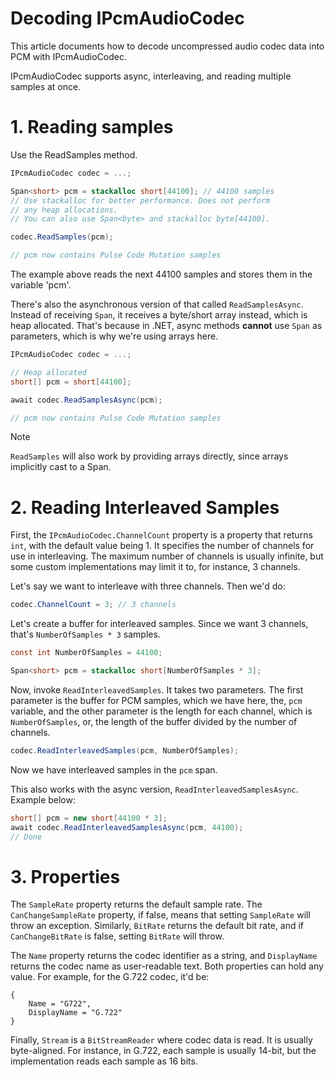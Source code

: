 ﻿# Decoding IPcmAudioCodec
This article documents how to decode uncompressed audio codec data into PCM with IPcmAudioCodec.

IPcmAudioCodec supports async, interleaving, and reading multiple samples at once.

# 1. Reading samples
Use the ReadSamples method.

```cs
IPcmAudioCodec codec = ...;

Span<short> pcm = stackalloc short[44100]; // 44100 samples
// Use stackalloc for better performance. Does not perform
// any heap allocations.
// You can also use Span<byte> and stackalloc byte[44100].

codec.ReadSamples(pcm);

// pcm now contains Pulse Code Mutation samples
```

The example above reads the next 44100 samples and stores them in the variable 'pcm'.

There's also the asynchronous version of that called `ReadSamplesAsync`. Instead of receiving `Span`, it receives
a byte/short array instead, which is heap allocated. That's because in .NET, async methods **cannot**
use `Span` as parameters, which is why we're using arrays here.

```cs
IPcmAudioCodec codec = ...;

// Heap allocated
short[] pcm = short[44100];

await codec.ReadSamplesAsync(pcm);

// pcm now contains Pulse Code Mutation samples
```

> [!NOTE]
> `ReadSamples` will also work by providing arrays directly, since arrays implicitly
> cast to a Span.

# 2. Reading Interleaved Samples
First, the `IPcmAudioCodec.ChannelCount` property is a property that returns `int`, with the default
value being 1. It specifies the number of channels for use in interleaving. The maximum number of channels
is usually infinite, but some custom implementations may limit it to, for instance, 3 channels.

Let's say we want to interleave with three channels. Then we'd do:
```cs
codec.ChannelCount = 3; // 3 channels
```

Let's create a buffer for interleaved samples. Since we want 3 channels, that's `NumberOfSamples * 3` samples.

```cs
const int NumberOfSamples = 44100;

Span<short> pcm = stackalloc short[NumberOfSamples * 3];
```

Now, invoke `ReadInterleavedSamples`. It takes two parameters. The first parameter is the buffer for PCM samples,
which we have here, the, `pcm` variable, and the other parameter is the length for each channel, which is `NumberOfSamples`,
or, the length of the buffer divided by the number of channels.

```cs
codec.ReadInterleavedSamples(pcm, NumberOfSamples);
```

Now we have interleaved samples in the `pcm` span.

This also works with the async version, `ReadInterleavedSamplesAsync`. Example below:
```cs
short[] pcm = new short[44100 * 3];
await codec.ReadInterleavedSamplesAsync(pcm, 44100);
// Done
```

# 3. Properties
The `SampleRate` property returns the default sample rate. The `CanChangeSampleRate` property, if false, means that setting `SampleRate` will throw an exception. Similarly, `BitRate` returns the default bit rate, and if `CanChangeBitRate` is false, setting `BitRate` will throw.

The `Name` property returns the codec identifier as a string, and `DisplayName` returns the codec name as user-readable text. Both properties can hold any value. For example, for the G.722 codec, it'd be:
```
{
	Name = "G722",
	DisplayName = "G.722"
}
```

Finally, `Stream` is a `BitStreamReader` where codec data is read. It is usually byte-aligned. For instance, in G.722, each sample is usually 14-bit, but the implementation reads each sample as 16 bits.
